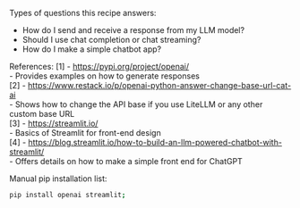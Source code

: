 Types of questions this recipe answers:
- How do I send and receive a response from my LLM model?
- Should I use chat completion or chat streaming?
- How do I make a simple chatbot app?

References:
[1] - https://pypi.org/project/openai/  
        - Provides examples on how to generate responses  
[2] - https://www.restack.io/p/openai-python-answer-change-base-url-cat-ai  
        - Shows how to change the API base if you use LiteLLM or any other custom base URL  
[3] - https://streamlit.io/  
        - Basics of Streamlit for front-end design  
[4] - https://blog.streamlit.io/how-to-build-an-llm-powered-chatbot-with-streamlit/  
        - Offers details on how to make a simple front end for ChatGPT  

Manual pip installation list:
```bash
pip install openai streamlit;
```